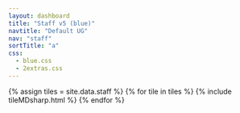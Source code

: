 ```yaml
---
layout: dashboard
title: "Staff v5 (blue)"
navtitle: "Default UG"
nav: "staff"
sortTitle: "a"
css:
  - blue.css
  - 2extras.css
---
```


{% assign tiles = site.data.staff  %}
{% for tile in tiles %}
  {% include tileMDsharp.html %}
{% endfor %}
